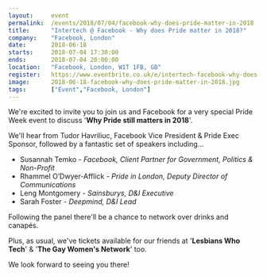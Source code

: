 ```yaml
---
layout: 	event
permalink:	/events/2018/07/04/facebook-why-does-pride-matter-in-2018
title:		"Intertech @ Facebook - Why does Pride matter in 2018?"
company:	"Facebook, London"
date:		2018-06-18
starts:		2018-07-04 17:30:00
ends: 		2018-07-04 20:00:00
location:	"Facebook, London, W1T 1FB, GB"
register:	https://www.eventbrite.co.uk/e/intertech-facebook-why-does-pride-matter-in-2018-tickets-47171369837
image: 		2018-06-18-facebook-why-does-pride-matter-in-2018.jpg
tags:		["Event","Facebook, London"]
---
```


We're excited to invite you to join us and Facebook for a very special Pride Week event to discuss '<b>Why Pride still matters in 2018</b>'.

We'll hear from Tudor Havriliuc, Facebook Vice President &amp; Pride Exec Sponsor, followed by a fantastic set of speakers including...

<ul><li>Susannah Temko - <em>Facebook, Client Partner for Government, Politics &amp; Non-Profit</em></li><li>Rhammel O’Dwyer-Afflick - <em>Pride in London, Deputy Director of Communications</em></li><li>Leng Montgomery - <em>Sainsburys, D&amp;I Executive</em></li><li>Sarah Foster - <em>Deepmind, D&amp;I Lead</em></li></ul>Following the panel there'll be a chance to network over drinks and canapés.

Plus, as usual, we've tickets available for our friends at '<b>Lesbians Who Tech</b>' &amp; '<b>The Gay Women's Network</b>' too.

We look forward to seeing you there!
